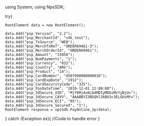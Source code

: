 using System;
using NpsSDK;

try{

    RootElement data = new RootElement();

    data.Add("psp_Version", "2.2");
    data.Add("psp_MerchantId", "sdk_test");
    data.Add("psp_TxSource", "WEB");
    data.Add("psp_MerchTxRef", "ORDER69461-3");
    data.Add("psp_MerchOrderId", "ORDER69461");
    data.Add("psp_Amount", "15050");
    data.Add("psp_NumPayments", "1");
    data.Add("psp_Currency", "032");
    data.Add("psp_Country", "ARG");
    data.Add("psp_Product", "14");
    data.Add("psp_CardNumber", "4507990000000010");
    data.Add("psp_CardExpDate", "1912");
    data.Add("psp_CardSecurityCode", "325");
    data.Add("psp_PosDateTime", "2019-12-01 12:00:00");
    data.Add("psp_3dSecure_XID", "MjY0MjAxNjA4MDIyMDUzMzYyNjU=");
    data.Add("psp_3dSecure_CAVV", "AAABBYZ3N5Qhl3kBU3c3ELGUsMY=");
    data.Add("psp_3dSecure_ECI", "05");
    data.Add("psp_3dSecure_Secured", "1");
    RootElement response = npsSdk.PayOnline_2p(data);

}
catch (Exception ex){
    //Code to handle error
}

